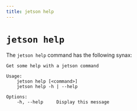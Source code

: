 ```yaml
---
title: jetson help
---
```


# `jetson help`

The `jetson help` command has the following synax:

```
Get some help with a jetson command

Usage:
    jetson help [<command>]
    jetson help -h | --help

Options:
    -h, --help     Display this message
```
